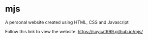 # mjs

A personal website created using HTML, CSS and Javascript

Follow this link to view the website: https://soycat999.github.io/mjs/
